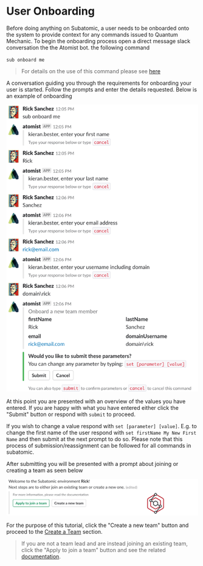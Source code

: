 # **User Onboarding**
Before doing anything on Subatomic, a user needs to be onboarded onto the system to provide context for any commands issued to Quantum Mechanic. To begin the onboarding process open a direct message slack conversation the the Atomist bot.  the following command

`sub onboard me`
> For details on the use of this command please see [here](../quantum-mechanic/command-reference.md#onboard-me)

A conversation guiding you through the requirements for onboarding your user is started. Follow the prompts and enter the details requested. Below is an example of onboarding

![Onboarding Conversation](/images/user-guide/onboarding/onboarding-command.png)

At this point you are presented with an overview of the values you have entered. If you are happy with what you have entered either click the "Submit" button or respond with `submit` to proceed.
 
 If you wish to change a value respond with `set [parameter] [value]`. E.g. to change the first name of the user respond with `set firstName My New First Name` and then submit at the next prompt to do so. Please note that this process of submission/reassignment can be followed for all commands in subatomic.

After submitting you will be presented with a prompt about joining or creating a team as seen below

![Team Message](/images/user-guide/onboarding/team-message.png)

For the purpose of this tutorial, click the "Create a new team" button and proceed to the [Create a Team](./create-a-team.md) section.

> If you are not a team lead and are instead joining an existing team, click the "Apply to join a team" button and see the related [documentation](../quantum-mechanic/command-reference.md#apply-to-team).
